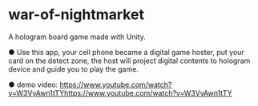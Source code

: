 # war-of-nightmarket
A hologram board game made with Unity.

● Use this app, your cell phone became a digital game hoster, put your card on the detect zone, the host will project digital contents to hologram device and guide you to play the game.

● demo video: https://www.youtube.com/watch?v=W3VyAwn1tTYhttps://www.youtube.com/watch?v=W3VyAwn1tTY
